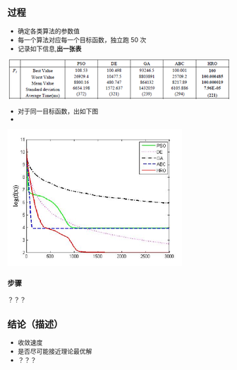 
## 过程

* 确定各类算法的参数值
* 每一个算法对应每一个目标函数，独立跑 50 次
* 记录如下信息,**出一张表**

![](./assets/1.png)

* 对于同一目标函数，出如下图
* 

![](./assets/2.png)

### 步骤

？？？

## 结论（描述）

* 收敛速度
* 是否尽可能接近理论最优解
* ？？？